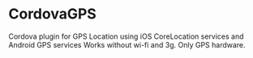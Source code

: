 CordovaGPS
==========

Cordova plugin for GPS Location using iOS CoreLocation services and Android GPS services 
Works without wi-fi and 3g. Only GPS hardware.

